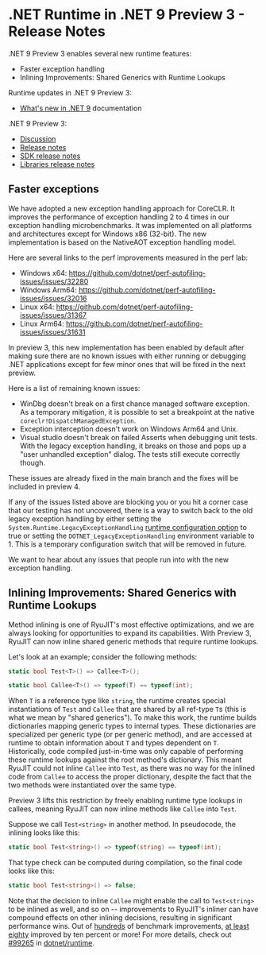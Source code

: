 # .NET Runtime in .NET 9 Preview 3 - Release Notes

.NET 9 Preview 3 enables several new runtime features:

- Faster exception handling
- Inlining Improvements: Shared Generics with Runtime Lookups

Runtime updates in .NET 9 Preview 3:

- [What's new in .NET 9](https://learn.microsoft.com/dotnet/core/whats-new/dotnet-9/overview) documentation

.NET 9 Preview 3:

- [Discussion](https://aka.ms/dotnet/9/preview3)
- [Release notes](./README.md)
- [SDK release notes](./sdk.md)
- [Libraries release notes](./libraries.md)

## Faster exceptions

We have adopted a new exception handling approach for CoreCLR. It improves the performance of exception handling 2 to 4 times in our exception handling microbenchmarks. It was implemented on all platforms and architectures except for Windows x86 (32-bit). The new implementation is based on the NativeAOT exception handling model.

Here are several links to the perf improvements measured in the perf lab:

* Windows x64: https://github.com/dotnet/perf-autofiling-issues/issues/32280
* Windows Arm64: https://github.com/dotnet/perf-autofiling-issues/issues/32016
* Linux x64: https://github.com/dotnet/perf-autofiling-issues/issues/31367
* Linux Arm64: https://github.com/dotnet/perf-autofiling-issues/issues/31631

In preview 3, this new implementation has been enabled by default after making sure there are no known issues with either running or debugging .NET applications except for few minor ones that will be fixed in the next preview.

Here is a list of remaining known issues:

* WinDbg doesn't break on a first chance managed software exception. As a temporary mitigation, it is possible to set a breakpoint at the native `coreclr!DispatchManagedException`.
* Exception interception doesn't work on Windows Arm64 and Unix.
* Visual studio doesn't break on failed Asserts when debugging unit tests. With the legacy exception handling, it breaks on those and pops up a "user unhandled exception" dialog. The tests still execute correctly though.

These issues are already fixed in the main branch and the fixes will be included in preview 4.

If any of the issues listed above are blocking you or you hit a corner case that our testing has not uncovered, there is a way to switch back to the old legacy exception handling by either setting the `System.Runtime.LegacyExceptionHandling` [runtime configuration option](https://learn.microsoft.com/dotnet/core/runtime-config/#msbuild-properties) to true or setting the `DOTNET_LegacyExceptionHandling` environment variable to 1. This is a temporary configuration switch that will be removed in future.

We want to hear about any issues that people run into with the new exception handling.

## Inlining Improvements: Shared Generics with Runtime Lookups

Method inlining is one of RyuJIT's most effective optimizations, and we are always looking for opportunities to expand its capabilities. With Preview 3, RyuJIT can now inline shared generic methods that require runtime lookups.

Let's look at an example; consider the following methods:

```csharp
static bool Test<T>() => Callee<T>();

static bool Callee<T>() => typeof(T) == typeof(int);
```

When `T` is a reference type like `string`, the runtime creates special instantiations of `Test` and `Callee` that are shared by all ref-type `T`s (this is what we mean by "shared generics"). To make this work, the runtime builds dictionaries mapping generic types to internal types. These dictionaries are specialized per generic type (or per generic method), and are accessed at runtime to obtain information about `T` and types dependent on `T`. Historically, code compiled just-in-time was only capable of performing these runtime lookups against the root method's dictionary. This meant RyuJIT could not inline `Callee` into `Test`, as there was no way for the inlined code from `Callee` to access the proper dictionary, despite the fact that the two methods were instantiated over the same type.

Preview 3 lifts this restriction by freely enabling runtime type lookups in callees, meaning RyuJIT can now inline methods like `Callee` into `Test`.

Suppose we call `Test<string>` in another method. In pseudocode, the inlining looks like this:

```csharp
static bool Test<string>() => typeof(string) == typeof(int);
```

That type check can be computed during compilation, so the final code looks like this:

```csharp
static bool Test<string>() => false;
```

Note that the decision to inline `Callee` might enable the call to `Test<string>` to be inlined as well, and so on -- improvements to RyuJIT's inliner can have compound effects on other inlining decisions, resulting in significant performance wins. Out of [hundreds](https://github.com/dotnet/runtime/pull/99265#issuecomment-2007077353) of benchmark improvements, [at least eighty](https://gist.github.com/EgorBo/b6424f7118ff176682f63875d89fb52e) improved by ten percent or more! For more details, check out [#99265](https://github.com/dotnet/runtime/pull/99265) in [dotnet/runtime](https://github.com/dotnet/runtime).

